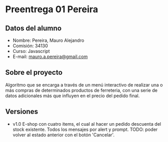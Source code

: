 # Preentrega 01 Pereira

## Datos del alumno
* Nombre: Pereira, Mauro Alejandro
* Comisión: 34130
* Curso: Javascript
* E-mail: mauro.a.pereira@gmail.com

## Sobre el proyecto
Algoritmo que se encarga a través de un menú interactivo de realizar una o más compras de determinados productos de ferreteria, con una serie de datos adicionales más que influyen en el precio del pedido final.

## Versiones
* v1.0 E-shop con cuatro items, el cual al hacer un pedido descuenta del stock existente. Todos los mensajes por alert y prompt. TODO: poder volver al estado anterior con el botón 'Cancelar'.

